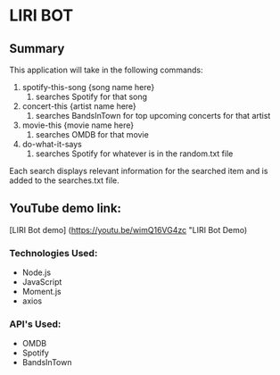 # LIRI BOT

## Summary

This application will take in the following commands:
1. spotify-this-song {song name here}
    1. searches Spotify for that song
1. concert-this {artist name here}
    1. searches BandsInTown for top upcoming concerts for that artist
1. movie-this {movie name here}
    1. searches OMDB for that movie
1. do-what-it-says
    1. searches Spotify for whatever is in the random.txt file

Each search displays relevant information for the searched item and is added to the searches.txt file. 

## YouTube demo link: 
[LIRI Bot demo] (https://youtu.be/wimQ16VG4zc "LIRI Bot Demo)

### Technologies Used: 
* Node.js
* JavaScript
* Moment.js
* axios

### API's Used: 
* OMDB
* Spotify
* BandsInTown


